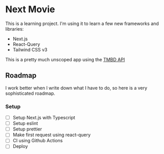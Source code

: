 # Next Movie

This is a learning project. I'm using it to learn a few new frameworks and libraries:

- Next.js
- React-Query
- Tailwind CSS v3

This is a pretty much unscoped app using the [TMBD API](https://developers.themoviedb.org/)

## Roadmap

I work better when I write down what I have to do, so here is a very sophisticated roadmap.

### Setup

- [ ] Setup Next.js with Typescript
- [ ] Setup eslint
- [ ] Setup prettier
- [ ] Make first request using react-query
- [ ] CI using Github Actions
- [ ] Deploy
